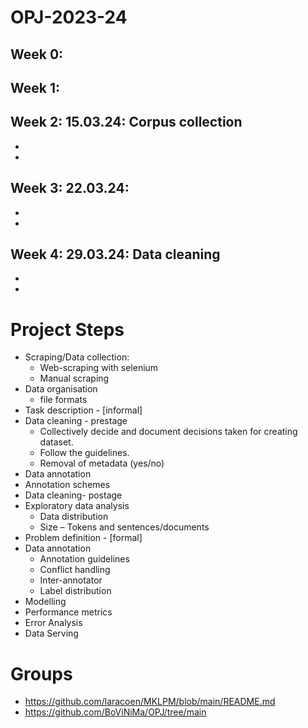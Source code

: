 # OPJ-2023-24
## Week 0: 
## Week 1: 
## Week 2: 15.03.24: Corpus collection 
-
-
## Week 3: 22.03.24:  
-
-
## Week 4: 29.03.24: Data cleaning  
-
-

# Project Steps
- Scraping/Data collection:
  - Web-scraping with selenium 
  - Manual scraping
- Data organisation 
  - file formats 
- Task description - [informal]
- Data cleaning - prestage 
  - Collectively decide and document decisions taken for creating dataset. 
  - Follow the guidelines. 
  - Removal of metadata (yes/no)
- Data annotation 
- Annotation schemes
- Data cleaning- postage 
- Exploratory data analysis 
  - Data distribution 
  - Size – Tokens and sentences/documents 
- Problem definition - [formal]
- Data annotation 
  - Annotation guidelines 
  - Conflict handling 
  - Inter-annotator
  - Label distribution 
- Modelling 
- Performance metrics 
- Error Analysis 
- Data Serving 

# Groups
- https://github.com/laracoen/MKLPM/blob/main/README.md
- https://github.com/BoViNiMa/OPJ/tree/main 
